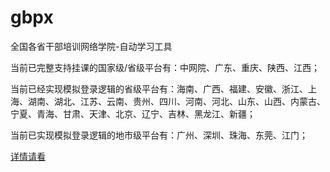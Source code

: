 # gbpx
全国各省干部培训网络学院-自动学习工具

当前已完整支持挂课的国家级/省级平台有：中网院、广东、重庆、陕西、江西；

当前已经实现模拟登录逻辑的省级平台有：海南、广西、福建、安徽、浙江、上海、湖南、湖北、江苏、云南、贵州、四川、河南、河北、山东、山西、内蒙古、宁夏、青海、甘肃、天津、北京、辽宁、吉林、黑龙江、新疆；

当前已实现模拟登录逻辑的地市级平台有：广州、深圳、珠海、东莞、江门；

[详情请看](http://42.194.197.96/post/941dcea0-5fc8-4463-933d-fbc24a0cac40)
